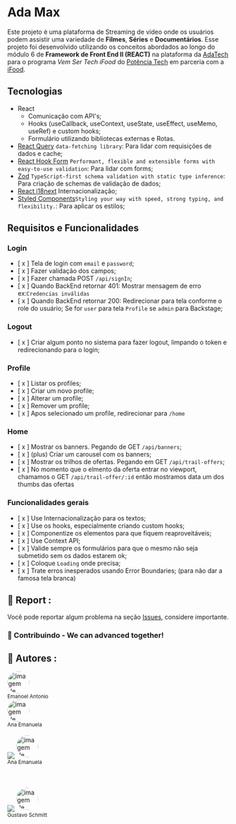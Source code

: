 # Ada Max

Este projeto é uma plataforma de Streaming de vídeo onde os usuários podem assistir uma variedade de **Filmes**, **Séries** e **Documentários**. Esse projeto foi desenvolvido utilizando os conceitos abordados ao longo do módulo 6 de **Framework de Front End II (REACT)** na plataforma da [AdaTech](https://ada.tech/) para o programa _Vem Ser Tech iFood_ do [Potência Tech](https://potenciatech.com.br/) em parceria com a [iFood](https://www.ifood.com.br/).

## Tecnologias

- React
  - Comunicação com API's;
  - Hooks (useCallback, useContext, useState, useEffect, useMemo, useRef) e custom hooks;
  - Formulário utilizando bibliotecas externas e Rotas.
- [React Query](https://tanstack.com/query/v3/docs/framework/react/overview) `data-fetching library`: Para lidar com requisições de dados e cache;
- [React Hook Form](https://react-hook-form.com/) `Performant, flexible and extensible forms with easy-to-use validation`: Para lidar com forms;
- [Zod](https://zod.dev/) `TypeScript-first schema validation with static type inference`: Para criação de schemas de validação de dados;
- [React i18next](https://react.i18next.com/guides/quick-start) Internacionalização;
- [Styled Components](https://styled-components.com/)`Styling your way with speed, strong typing, and flexibility.`: Para aplicar os estilos;

## Requisitos e Funcionalidades

### Login

- [ x ] Tela de login com `email` e `password`;
- [ x ] Fazer validação dos campos;
- [ x ] Fazer chamada POST `/api/signIn`;
- [ x ] Quando BackEnd retornar 401: Mostrar mensagem de erro ex:`Credencias inválidas`
- [ x ] Quando BackEnd retornar 200: Redirecionar para tela conforme o role do usuário;
      Se for `user` para tela `Profile` se `admin` para Backstage;

### Logout

- [ x ] Criar algum ponto no sistema para fazer logout, limpando o token e redirecionando para o login;

### Profile

- [ x ] Listar os profiles;
- [ x ] Criar um novo profile;
- [ x ] Alterar um profile;
- [ x ] Remover um profile;
- [ x ] Apos selecionado um profile, redirecionar para `/home`

### Home

- [ x ] Mostrar os banners. Pegando de GET `/api/banners`;
- [ x ] (plus) Criar um carousel com os banners;
- [ x ] Mostrar os trilhos de ofertas. Pegando em GET `/api/trail-offers`;
- [ x ] No momento que o elmento da oferta entrar no viewport, chamamos o GET `/api/trail-offer/:id` então mostramos data um dos thumbs das ofertas

### Funcionalidades gerais

- [ x ] Use Internacionalização para os textos;
- [ x ] Use os hooks, especialmente criando custom hooks;
- [ x ] Componentize os elementos para que fiquem reaproveitáveis;
- [ x ] Use Context API;
- [ x ] Valide sempre os formulários para que o mesmo não seja submetido sem os dados estarem ok;
- [ x ] Coloque `Loading` onde precisa;
- [ x ] Trate erros inesperados usando Error Boundaries; (para não dar a famosa tela branca)


## 📑 Report :

Você pode reportar algum problema na seção <a href="https://github.com/emanoelantonio/ada-max/issues">Issues</a>, considere importante.

### 🤝 Contribuindo - We can advanced together!

## 🧠 Autores :
 <img style="border-radius: 50%;" src="https://avatars2.githubusercontent.com/u/60781248?s=460&u=43dbba3483d275c3d8964df24a8f5139f53dc282&v=4" width="50px;" alt="imagem de perfil do autor"/></br><sub>Emanoel Antonio</sub></br>
<img style="border-radius: 50%;" src="https://avatars.githubusercontent.com/u/117774887?v=4" width="50px;" alt="imagem de perfil do autor"/></br><sub>Ana Emanuela</sub></br>
  </br>
 <a href="https://www.linkedin.com/in/emanoel-antonio/"><img align="center" src="https://img.shields.io/static/v1?label=&message=Linkedin&color=3D008A&style=for-the-badge&logo=linkedin"/></a>
 <img style="border-radius: 50%;" src="https://avatars.githubusercontent.com/u/117774887?v=4" width="50px;" alt="imagem de perfil do autor"/></br><sub>Ana Emanuela</sub></br>
  </br>
  </br>
  </br>
 <a href="https://www.linkedin.com/in/gustavoschmitt13/"><img align="center" src="https://img.shields.io/static/v1?label=&message=Linkedin&color=3D008A&style=for-the-badge&logo=linkedin"/></a>
 <img style="border-radius: 50%;" src="https://avatars.githubusercontent.com/u/86036030?s=400&u=264352b8ae079e44f1b120e6cf05d34a60775b7f&v=4" width="50px;" alt="imagem de perfil do autor"/></br><sub>Gustavo Schmitt</sub></br>
